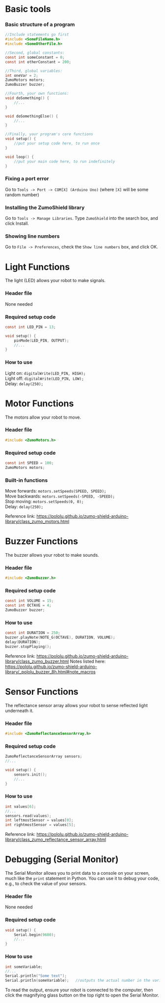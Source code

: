 # Basic tools

### Basic structure of a program
```c
//Include statements go first
#include <SomeFileName.h>
#include <SomeOtherFile.h>

//Second, global constants:
const int someConstant = 0;
const int otherConstant = 200;

//Third, global variables:
int oneVar = 2;
ZumoMotors motors;
ZumoBuzzer buzzer;

//Fourth, your own functions:
void doSomething() {
	//...
}

void doSomethingElse() {
	//...
}

//Finally, your program's core functions
void setup() {
	//put your setup code here, to run once
}

void loop() {
	//put your main code here, to run indefinitely
}
```

### Fixing a port error
Go to `Tools -> Port -> COM[X] (Arduino Uno)` (where `[X]` will be some random number)

### Installing the ZumoShield library
Go to `Tools -> Manage Libraries`. Type `ZumoShield` into the search box, and click Install.

### Showing line numbers
Go to `File -> Preferences`, check the `Show line numbers` box, and click OK.

# Light Functions 
The light (LED) allows your robot to make signals.
### Header file
None needed

### Required setup code
```c
const int LED_PIN = 13;

void setup() {
	pinMode(LED_PIN, OUTPUT);
	//...
}
```
### How to use
Light on: `digitalWrite(LED_PIN, HIGH);`<br>
Light off: `digitalWrite(LED_PIN, LOW);`<br>
Delay:  `delay(250);`<br>

# Motor Functions 
The motors allow your robot to move.
### Header file
```c
#include <ZumoMotors.h>
```

### Required setup code
```c
const int SPEED = 100;
ZumoMotors motors;
```

### Built-in functions
Move forwards: `motors.setSpeeds(SPEED, SPEED);`<br>
Move backwards: `motors.setSpeeds(-SPEED, -SPEED);`<br>
Stop moving: `motors.setSpeeds(0, 0);`<br>
Delay:  `delay(250);`<br>

Reference link: https://pololu.github.io/zumo-shield-arduino-library/class_zumo_motors.html

# Buzzer Functions 
The buzzer allows your robot to make sounds.
### Header file
```c
#include <ZumoBuzzer.h>
```

### Required setup code
```c
const int VOLUME = 15;
const int OCTAVE = 4;
ZumoBuzzer buzzer;
```

### How to use
```c
const int DURATION = 250;
buzzer.playNote(NOTE_G(OCTAVE), DURATION, VOLUME);
delay(DURATION);
buzzer.stopPlaying();
```

Reference link: https://pololu.github.io/zumo-shield-arduino-library/class_zumo_buzzer.html
Notes listed here: https://pololu.github.io/zumo-shield-arduino-library/_pololu_buzzer_8h.html#note_macros

# Sensor Functions 
The reflectance sensor array allows your robot to sense reflected light underneath it.
### Header file
```c
#include <ZumoReflectanceSensorArray.h>
```

### Required setup code

```c
ZumoReflectanceSensorArray sensors;
//...

void setup() {
	sensors.init();
	//...
}
```

### How to use

```c
int values[6];
//...
sensors.read(values);
int leftmostSensor = values[0];
int rightmostSensor = values[5];
```

Reference link: https://pololu.github.io/zumo-shield-arduino-library/class_zumo_reflectance_sensor_array.html

# Debugging (Serial Monitor)
The Serial Monitor allows you to print data to a console on your screen, much like the `print` statement in Python. You can use it to debug your code, e.g., to check the value of your sensors.

### Header file
None needed

### Required setup code

```c
void setup() {
	Serial.begin(9600);
	//...
}
```

### How to use

```c
int someVariable;
//...
Serial.println("Some text");
Serial.println(someVariable);	//outputs the actual number in the variable
```

To read the output, ensure your robot is connected to the computer, then click the magnifying glass button on the top right to open the Serial Monitor.
